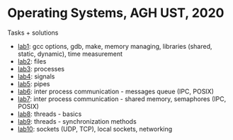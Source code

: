 # Operating Systems, AGH UST, 2020
Tasks + solutions

* [lab1](./cw01): gcc options, gdb, make, memory managing, libraries (shared, static, dynamic), time measurement
* [lab2](./cw02): files
* [lab3](./cw03): processes
* [lab4](./cw04): signals
* [lab5](./cw05): pipes
* [lab6](./cw06): inter process communication - messages queue (IPC, POSIX)
* [lab7](./cw07): inter process communication - shared memory, semaphores (IPC, POSIX)
* [lab8](./cw08): threads - basics
* [lab9](./cw09): threads - synchronization methods
* [lab10](./cw10): sockets (UDP, TCP), local sockets, networking